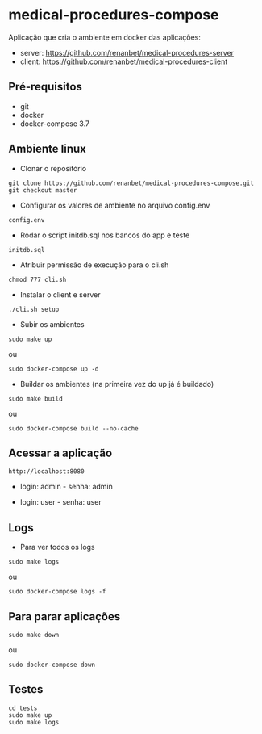 # medical-procedures-compose
Aplicação que cria o ambiente em docker das aplicações:
- server: https://github.com/renanbet/medical-procedures-server
- client: https://github.com/renanbet/medical-procedures-client

## Pré-requisitos

- git
- docker
- docker-compose 3.7


## Ambiente linux

- Clonar o repositório
```
git clone https://github.com/renanbet/medical-procedures-compose.git
git checkout master
```


- Configurar os valores de ambiente no arquivo config.env
```
config.env
```

- Rodar o script initdb.sql nos bancos do app e teste
```
initdb.sql
```

- Atribuir permissão de execução para o cli.sh
```
chmod 777 cli.sh
```

- Instalar o client e server
```
./cli.sh setup
```

- Subir os ambientes
```
sudo make up
```
ou
```
sudo docker-compose up -d
```

- Buildar os ambientes (na primeira vez do up já é buildado)
```
sudo make build
```
ou
```
sudo docker-compose build --no-cache
```

## Acessar a aplicação

```
http://localhost:8080
```
- login: admin - senha: admin

- login: user - senha: user


## Logs

- Para ver todos os logs
```
sudo make logs
```
ou
```
sudo docker-compose logs -f
```

## Para parar aplicações

```
sudo make down
```
ou
```
sudo docker-compose down
```

## Testes
```
cd tests
sudo make up
sudo make logs
```
